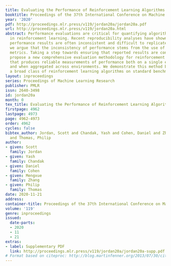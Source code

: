 ```yaml
---
title: Evaluating the Performance of Reinforcement Learning Algorithms
booktitle: Proceedings of the 37th International Conference on Machine Learning
year: '2020'
pdf: http://proceedings.mlr.press/v119/jordan20a/jordan20a.pdf
url: http://proceedings.mlr.press/v119/jordan20a.html
abstract: Performance evaluations are critical for quantifying algorithmic advances
  in reinforcement learning. Recent reproducibility analyses have shown that reported
  performance results are often inconsistent and difficult to replicate. In this work,
  we argue that the inconsistency of performance stems from the use of flawed evaluation
  metrics. Taking a step towards ensuring that reported results are consistent, we
  propose a new comprehensive evaluation methodology for reinforcement learning algorithms
  that produces reliable measurements of performance both on a single environment
  and when aggregated across environments. We demonstrate this method by evaluating
  a broad class of reinforcement learning algorithms on standard benchmark tasks.
layout: inproceedings
series: Proceedings of Machine Learning Research
publisher: PMLR
issn: 2640-3498
id: jordan20a
month: 0
tex_title: Evaluating the Performance of Reinforcement Learning Algorithms
firstpage: 4962
lastpage: 4973
page: 4962-4973
order: 4962
cycles: false
bibtex_author: Jordan, Scott and Chandak, Yash and Cohen, Daniel and Zhang, Mengxue
  and Thomas, Philip
author:
- given: Scott
  family: Jordan
- given: Yash
  family: Chandak
- given: Daniel
  family: Cohen
- given: Mengxue
  family: Zhang
- given: Philip
  family: Thomas
date: 2020-11-21
address: 
container-title: Proceedings of the 37th International Conference on Machine Learning
volume: '119'
genre: inproceedings
issued:
  date-parts:
  - 2020
  - 11
  - 21
extras:
- label: Supplementary PDF
  link: http://proceedings.mlr.press/v119/jordan20a/jordan20a-supp.pdf
# Format based on citeproc: http://blog.martinfenner.org/2013/07/30/citeproc-yaml-for-bibliographies/
---
```


